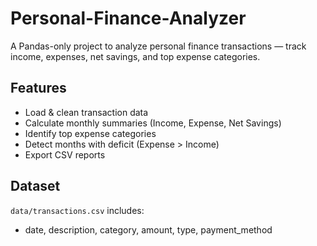 # Personal-Finance-Analyzer

A Pandas-only project to analyze personal finance transactions — track income, expenses, net savings, and top expense categories.

## Features
- Load & clean transaction data
- Calculate monthly summaries (Income, Expense, Net Savings)
- Identify top expense categories
- Detect months with deficit (Expense > Income)
- Export CSV reports

## Dataset
`data/transactions.csv` includes:
- date, description, category, amount, type, payment_method


